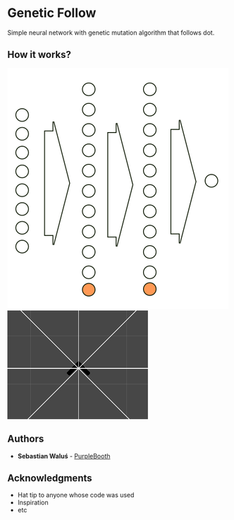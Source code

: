 # Genetic Follow

Simple neural network with genetic mutation algorithm that follows dot.

## How it works?

![Network](network.png)
![Agent](agent.png)

## Authors

* **Sebastian Waluś** - [PurpleBooth](https://github.com/R1per)

## Acknowledgments

* Hat tip to anyone whose code was used
* Inspiration
* etc
